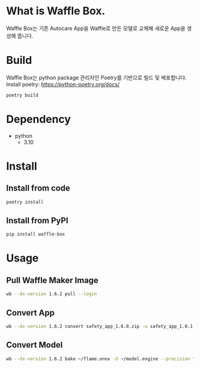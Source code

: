# What is Waffle Box.
Waffle Box는 기존 Autocare App을 Waffle로 만든 모델로 교체해 새로운 App을 생성해 줍니다.

# Build
Waffle Box는 python package 관리자인 Poetry를 기반으로 빌드 및 배포합니다.  
Install poetry: https://python-poetry.org/docs/

``` bash
poetry build
```

# Dependency
- python
  - 3.10

# Install
## Install from code
```bash
poetry install
```

## Install from PyPI
```bash
pip install waffle-box
```

# Usage
## Pull Waffle Maker Image
```bash
wb --dx-version 1.6.2 pull --login
```

## Convert App
```bash
wb --dx-version 1.6.2 convert safety_app_1.0.0.zip -o safety_app_1.0.1.zip
```

## Convert Model
```bash
wb --dx-version 1.6.2 bake ~/flame.onnx -O ~/model.engine --precision fp32 --batch 16 --shapes 3x640x640
```